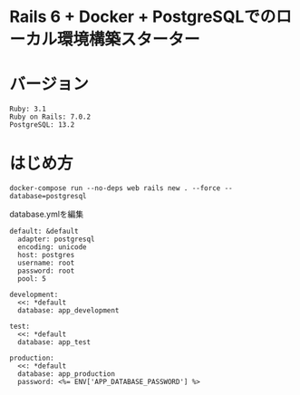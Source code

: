 # Rails 6 + Docker + PostgreSQLでのローカル環境構築スターター

# バージョン

```
Ruby: 3.1
Ruby on Rails: 7.0.2
PostgreSQL: 13.2
```

# はじめ方

```
docker-compose run --no-deps web rails new . --force --database=postgresql
```

database.ymlを編集
```
default: &default
  adapter: postgresql
  encoding: unicode
  host: postgres
  username: root
  password: root
  pool: 5

development:
  <<: *default
  database: app_development

test:
  <<: *default
  database: app_test

production:
  <<: *default
  database: app_production
  password: <%= ENV['APP_DATABASE_PASSWORD'] %>
```